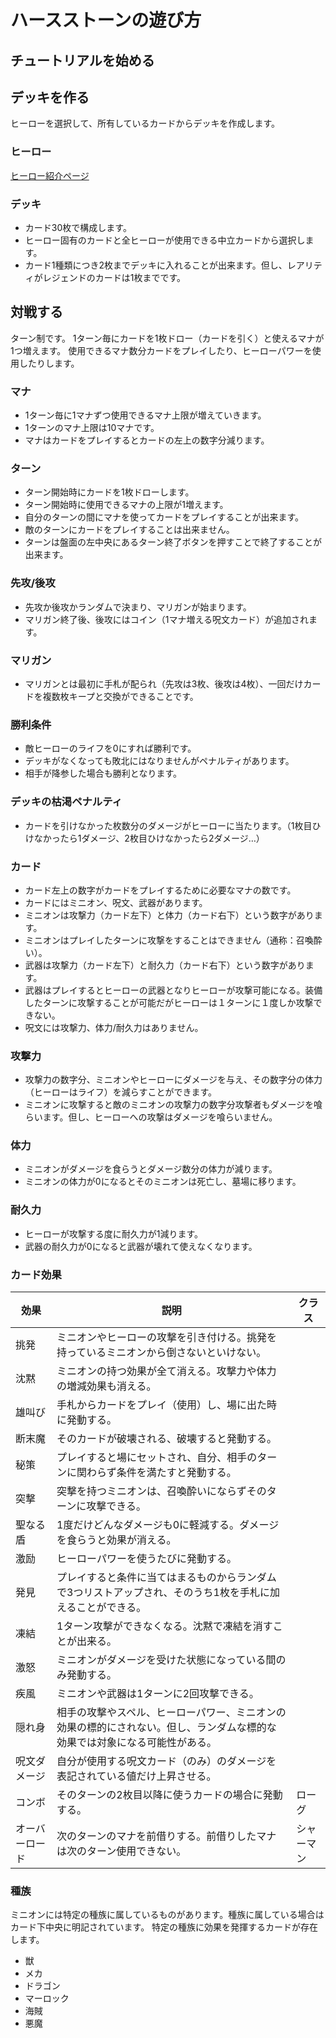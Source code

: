 # ハースストーンの遊び方

## チュートリアルを始める

## デッキを作る

ヒーローを選択して、所有しているカードからデッキを作成します。

### ヒーロー

[ヒーロー紹介ページ](http://hearthstone.exp.jp/2014-01-10/heroes/)

### デッキ

* カード30枚で構成します。
* ヒーロー固有のカードと全ヒーローが使用できる中立カードから選択します。
* カード1種類につき2枚までデッキに入れることが出来ます。但し、レアリティがレジェンドのカードは1枚までです。


## 対戦する

ターン制です。
1ターン毎にカードを1枚ドロー（カードを引く）と使えるマナが1つ増えます。
使用できるマナ数分カードをプレイしたり、ヒーローパワーを使用したりします。

### マナ

* 1ターン毎に1マナずつ使用できるマナ上限が増えていきます。
* 1ターンのマナ上限は10マナです。
* マナはカードをプレイするとカードの左上の数字分減ります。

### ターン

* ターン開始時にカードを1枚ドローします。
* ターン開始時に使用できるマナの上限が1増えます。
* 自分のターンの間にマナを使ってカードをプレイすることが出来ます。
* 敵のターンにカードをプレイすることは出来ません。
* ターンは盤面の左中央にあるターン終了ボタンを押すことで終了することが出来ます。

### 先攻/後攻

* 先攻か後攻かランダムで決まり、マリガンが始まります。
* マリガン終了後、後攻にはコイン（1マナ増える呪文カード）が追加されます。


### マリガン

* マリガンとは最初に手札が配られ（先攻は3枚、後攻は4枚）、一回だけカードを複数枚キープと交換ができることです。

### 勝利条件

* 敵ヒーローのライフを0にすれば勝利です。
* デッキがなくなっても敗北にはなりませんがペナルティがあります。
* 相手が降参した場合も勝利となります。

### デッキの枯渇ペナルティ

* カードを引けなかった枚数分のダメージがヒーローに当たります。（1枚目ひけなかったら1ダメージ、2枚目ひけなかったら2ダメージ…）

### カード

* カード左上の数字がカードをプレイするために必要なマナの数です。
* カードにはミニオン、呪文、武器があります。
* ミニオンは攻撃力（カード左下）と体力（カード右下）という数字があります。
* ミニオンはプレイしたターンに攻撃をすることはできません（通称：召喚酔い）。
* 武器は攻撃力（カード左下）と耐久力（カード右下）という数字があります。
* 武器はプレイするとヒーローの武器となりヒーローが攻撃可能になる。装備したターンに攻撃することが可能だがヒーローは１ターンに１度しか攻撃できない。
* 呪文には攻撃力、体力/耐久力はありません。

### 攻撃力

* 攻撃力の数字分、ミニオンやヒーローにダメージを与え、その数字分の体力（ヒーローはライフ）を減らすことができます。
* ミニオンに攻撃すると敵のミニオンの攻撃力の数字分攻撃者もダメージを喰らいます。但し、ヒーローへの攻撃はダメージを喰らいません。

### 体力

* ミニオンがダメージを食らうとダメージ数分の体力が減ります。
* ミニオンの体力が0になるとそのミニオンは死亡し、墓場に移ります。

### 耐久力

* ヒーローが攻撃する度に耐久力が1減ります。
* 武器の耐久力が0になると武器が壊れて使えなくなります。

### カード効果

| 効果           | 説明                                                                                                                       | クラス     |
|----------------|----------------------------------------------------------------------------------------------------------------------------|------------|
| 挑発           | ミニオンやヒーローの攻撃を引き付ける。挑発を持っているミニオンから倒さないといけない。                                     |            |
| 沈黙           | ミニオンの持つ効果が全て消える。攻撃力や体力の増減効果も消える。                                                           |            |
| 雄叫び         | 手札からカードをプレイ（使用）し、場に出た時に発動する。                                                                   |            |
| 断末魔         | そのカードが破壊される、破壊すると発動する。                                                                               |            |
| 秘策           | プレイすると場にセットされ、自分、相手のターンに関わらず条件を満たすと発動する。                                           |            |
| 突撃           | 突撃を持つミニオンは、召喚酔いにならずそのターンに攻撃できる。                                                             |            |
| 聖なる盾       | 1度だけどんなダメージも0に軽減する。ダメージを食らうと効果が消える。                                                       |            |
| 激励           | ヒーローパワーを使うたびに発動する。                                                                                       |            |
| 発見           | プレイすると条件に当てはまるものからランダムで3つリストアップされ、そのうち1枚を手札に加えることができる。                 |            |
| 凍結           | 1ターン攻撃ができなくなる。沈黙で凍結を消すことが出来る。                                                                  |            |
| 激怒           | ミニオンがダメージを受けた状態になっている間のみ発動する。                                                                 |            |
| 疾風           | ミニオンや武器は1ターンに2回攻撃できる。                                                                                   |            |
| 隠れ身         | 相手の攻撃やスペル、ヒーローパワー、ミニオンの効果の標的にされない。但し、ランダムな標的な効果では対象になる可能性がある。 |            |
| 呪文ダメージ   | 自分が使用する呪文カード（のみ）のダメージを表記されている値だけ上昇させる。                                               |            |
| コンボ         | そのターンの2枚目以降に使うカードの場合に発動する。                                                                        | ローグ     |
| オーバーロード | 次のターンのマナを前借りする。前借りしたマナは次のターン使用できない。                                                     | シャーマン |

### 種族

ミニオンには特定の種族に属しているものがあります。種族に属している場合はカード下中央に明記されています。
特定の種族に効果を発揮するカードが存在します。

* 獣
* メカ
* ドラゴン
* マーロック
* 海賊
* 悪魔
